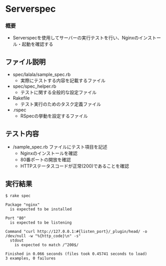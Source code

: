 # Serverspec
### 概要
* Serverspecを使用してサーバーの実行テストを行い、Nginxのインストール・起動を確認する

## ファイル説明
* spec/lalala/sample_spec.rb
  * 実際にテストする内容を記載するファイル
* spec/spec_helper.rb
  * テストに関する全般的な設定ファイル
* Rakefile
  * テスト実行のためのタスク定義ファイル
* .rspec
  * RSpecの挙動を設定するファイル

## テスト内容
* /sample_spec.rb ファイルにテスト項目を記述
  * Nginxのインストールを確認
  * 80番ポートの開放を確認
  * HTTPステータスコードが正常(200)であることを確認

## 実行結果
```
$ rake spec

Package "nginx"
  is expected to be installed

Port "80"
  is expected to be listening

Command "curl http://127.0.0.1:#{listen_port}/_plugin/head/ -o /dev/null -w "%{http_code}\n" -s"
  stdout
    is expected to match /^200$/

Finished in 0.066 seconds (files took 0.45741 seconds to load)
3 examples, 0 failures
```
